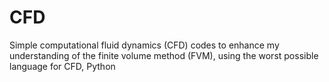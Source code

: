 # CFD
Simple computational fluid dynamics (CFD) codes to enhance my understanding of the finite volume method (FVM), using the worst possible language for CFD, Python
